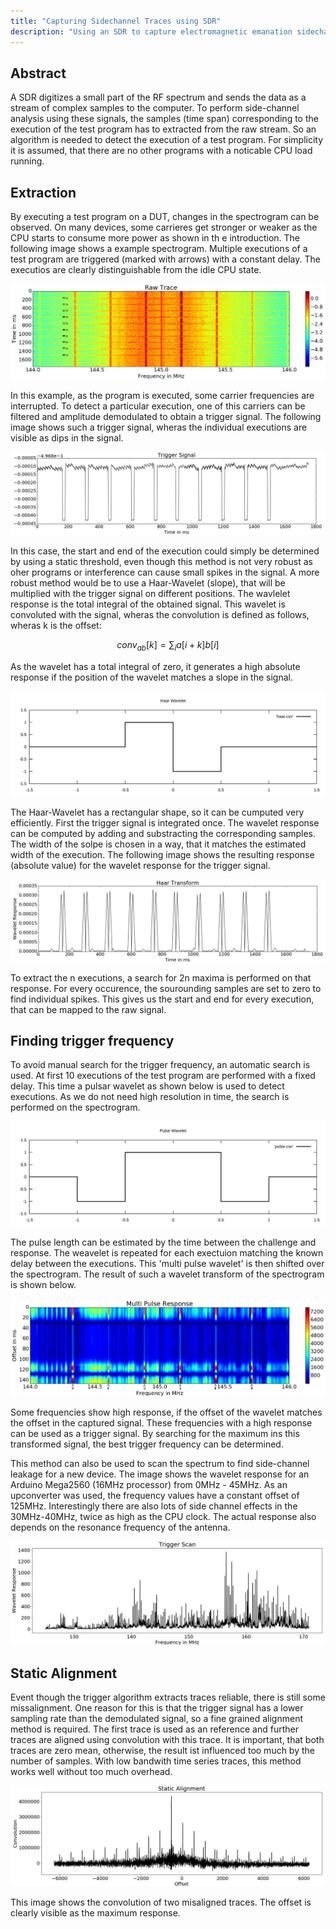 ```yaml
---
title: "Capturing Sidechannel Traces using SDR"
description: "Using an SDR to capture electromagnetic emanation sidechannel traces"
---
```


## Abstract

A SDR digitizes a small part of the RF spectrum and sends the data as a stream of complex samples to the computer.
To perform side-channel analysis using these signals, the samples (time span) corresponding to the execution of the test program has to extracted from the raw stream.
So an algorithm is needed to detect the execution of a test program.
For simplicity it is assumed, that there are no other programs with a noticable CPU load running.

## Extraction
By executing a test program on a DUT, changes in the spectrogram can be observed.
On many devices, some carrieres get stronger or weaker as the CPU starts to consume more power as shown in th e introduction.
The following image shows a example spectrogram.
Multiple executions of a test program are triggered (marked with arrows) with a constant delay.
The executios are clearly distinguishable from the idle CPU state.

<img class="imgCenter" src="images/trace-raw.jpeg">

In this example, as the program is executed, some carrier frequencies are interrupted.
To detect a particular execution, one of this carriers can be filtered and amplitude demodulated to obtain a trigger signal.
The following image shows such a trigger signal, wheras the individual executions are visible as dips in the signal.

<img class="imgCenter" src="images/trigger-signal.jpeg">

In this case, the start and end of the execution could simply be determined by using a static threshold, even though this method is not very robust as oher programs or interference can cause small spikes in the signal.
A more robust method would be to use a Haar-Wavelet (slope), that will be multiplied with the trigger signal on different positions.
The wavlelet response is the total integral of the obtained signal.
This wavelet is convoluted with the signal, wheras the convolution is defined as follows, wheras k is the offset:

$$ conv_{ab}[k] = \sum_i a[i+k]b[i] $$

As the wavelet has a total integral of zero, it generates a high absolute response if the position of the wavelet matches a slope in the signal.

<img class="imgCenter" src="images/haar.svg">

The Haar-Wavelet has a rectangular shape, so it can be cumputed very efficiently.
First the trigger signal is integrated once.
The wavelet response can be computed by adding and substracting the corresponding samples.
The width of the solpe is chosen in a way, that it matches the estimated width of the execution.
The following image shows the resulting response (absolute value) for the wavelet response for the trigger signal.

<img class="imgCenter" src="images/haar-transform.jpeg">

To extract the n executions, a search for 2n maxima is performed on that response.
For every occurence, the sourounding samples are set to zero to find individual spikes.
This gives us the start and end for every execution, that can be mapped to the raw signal.


## Finding trigger frequency
To avoid manual search for the trigger frequency, an automatic search is used.
At first 10 executions of the test program are performed with a fixed delay.
This time a pulsar wavelet as shown below is used to detect executions.
As we do not need high resolution in time, the search is performed on the spectrogram.

<img class="imgCenter" src="images/pulse.svg">

The pulse length can be estimated by the time between the challenge and response.
The weavelet is repeated for each exectuion matching the known delay between the executions.
This 'multi pulse wavelet' is then shifted over the spectrogram.
The result of such a wavelet transform of the spectrogram is shown below.

<img class="imgCenter" src="images/pulse-response.jpeg">

Some frequencies show high response, if the offset of the wavelet matches the offset in the captured signal.
These frequencies with a high response can be used as a trigger signal.
By searching for the maximum ins this transformed signal, the best trigger frequency can be determined.

This method can also be used to scan the spectrum to find side-channel leakage for a new device.
The image shows the wavelet response for an Arduino Mega2560 (16MHz processor) from 0MHz - 45MHz.
As an upconverter was used, the frequency values have a constant offset of 125MHz.
Interestingly there are also lots of side channel effects in the 30MHz-40MHz, twice as high as the CPU clock.
The actual response also depends on the resonance frequency of the antenna.

<img class="imgCenter" src="images/arduino-scan-hf.jpg">


## Static Alignment
Event though the trigger algorithm extracts traces reliable, there is still some missalignment.
One reason for this is that the trigger signal has a lower sampling rate than the demodulated signal, so a fine grained alignment method is required.
The first trace is used as an reference and further traces are aligned using convolution with this trace.
It is important, that both traces are zero mean, otherwise, the result ist influenced too much by the number of samples.
With low bandwith time series traces, this method works well without too much overhead.

<img class="imgCenter" src="images/staticalignment-convolution.jpg">

This image shows the convolution of two misaligned traces.
The offset is clearly visible as the maximum response.
